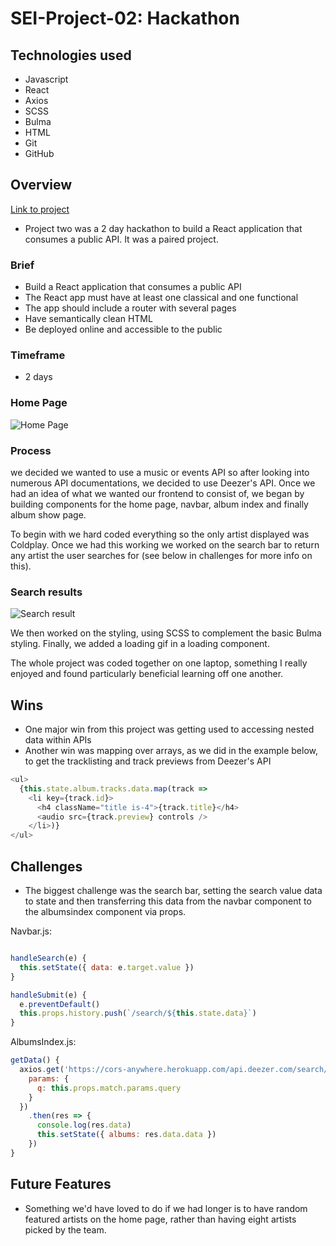 # SEI-Project-02: Hackathon

## Technologies used

* Javascript
* React
* Axios
* SCSS
* Bulma
* HTML
* Git
* GitHub

## Overview

[Link to project](https://dsandor87.github.io/Notify/#/home)

* Project two was a 2 day hackathon to build a React application that consumes a public API. It was a paired project.

### Brief

* Build a React application that consumes a public API
* The React app must have at least one classical and one functional
* The app should include a router with several pages
* Have semantically clean HTML
* Be deployed online and accessible to the public

### Timeframe
* 2 days


### Home Page
![Home Page](https://github.com/dsandor87/Notify/blob/master/home.gif)

### Process

 we decided we wanted to use a music or events API so after looking into numerous API documentations, we decided to use Deezer's API. Once we had an idea of what we wanted our frontend to consist of, we began by building components for the home page, navbar, album index and finally album show page.

To begin with we hard coded everything so the only artist displayed was Coldplay. Once we had this working we worked on the search bar to return any artist the user searches for (see below in challenges for more info on this).


### Search results

![Search result](https://github.com/dsandor87/Notify/blob/master/single.gif)


We then worked on the styling, using SCSS to complement the basic Bulma styling. Finally, we added a loading gif in a loading component.

The whole project was coded together on one laptop, something I really enjoyed and found particularly beneficial learning off one another.


## Wins

* One major win from this project was getting used to accessing nested data within APIs
* Another win was mapping over arrays, as we did in the example below, to get the tracklisting and track previews from Deezer's API

```javascript
<ul>
  {this.state.album.tracks.data.map(track =>
    <li key={track.id}>
      <h4 className="title is-4">{track.title}</h4>
      <audio src={track.preview} controls />
    </li>)}
</ul>
```

## Challenges

* The biggest challenge was the search bar, setting the search value data to state and then transferring this data from the navbar component to the albumsindex component via props.

Navbar.js:
```javascript

handleSearch(e) {
  this.setState({ data: e.target.value })
}

handleSubmit(e) {
  e.preventDefault()
  this.props.history.push(`/search/${this.state.data}`)
}
```

AlbumsIndex.js:
```javascript
getData() {
  axios.get('https://cors-anywhere.herokuapp.com/api.deezer.com/search/album', {
    params: {
      q: this.props.match.params.query
    }
  })
    .then(res => {
      console.log(res.data)
      this.setState({ albums: res.data.data })
    })
}
```

## Future Features

* Something we'd have loved to do if we had longer is to have random featured artists on the home page, rather than having eight artists picked by the team.
